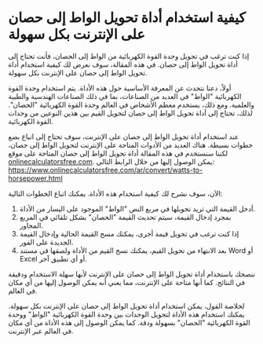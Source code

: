 كيفية استخدام أداة تحويل الواط إلى حصان على الإنترنت بكل سهولة
==============================================================

إذا كنت ترغب في تحويل وحدة القوة الكهربائية من الواط إلى الحصان، فأنت تحتاج إلى أداة تحويل الواط إلى حصان. في هذه المقالة، سوف نعرض لك كيفية استخدام أداة تحويل الواط إلى حصان على الإنترنت بكل سهولة.

أولاً، دعنا نتحدث عن المعرفة الأساسية حول هذه الأداة. يتم استخدام وحدة القوة الكهربائية "الواط" في العديد من الصناعات، بما في ذلك الصناعات الهندسية والطبية والعلمية. ومع ذلك، يستخدم معظم الأشخاص في العالم وحدة القوة الكهربائية "الحصان". لذلك، تحتاج إلى أداة تحويل الواط إلى حصان لتحويل القيم بين هذين النوعين من وحدات القوة الكهربائية.

عند استخدام أداة تحويل الواط إلى حصان على الإنترنت، سوف تحتاج إلى اتباع بضع خطوات بسيطة. هناك العديد من الأدوات المتاحة على الإنترنت لتحويل الواط إلى حصان، لكننا سنستخدم في هذه المقالة أداة تحويل الواط إلى حصان المتاحة على موقع [onlinecalculatorsfree.com](http://onlinecalculatorsfree.com). يمكن الوصول إليها من خلال الرابط التالي: <https://www.onlinecalculatorsfree.com/ar/convert/watts-to-horsepower.html>

الآن، سوف نشرح لك كيفية استخدام هذه الأداة. يمكنك اتباع الخطوات التالية:

1. أدخل القيمة التي تريد تحويلها في مربع النص "الواط" الموجود على اليسار من الأداة.
2. بمجرد إدخال القيمة، سيتم تحديث القيمة "الحصان" بشكل تلقائي في المربع المجاور.
3. إذا كنت ترغب في تحويل قيمة أخرى، يمكنك مسح القيمة الحالية وإدخال القيمة الجديدة على الفور.
4. بعد الانتهاء من تحويل القيم، يمكنك نسخ القيم من الأداة ولصقها في مستند Word أو Excel أو أي تطبيق آخر.

ننصحك باستخدام أداة تحويل الواط إلى حصان على الإنترنت لأنها سهلة الاستخدام ودقيقة في النتائج. كما أنها متاحة على الإنترنت، مما يعني أنه يمكن الوصول إليها من أي مكان في العالم.

لخلاصة القول، يمكن استخدام أداة تحويل الواط إلى حصان على الإنترنت بكل سهولة. يمكنك استخدام هذه الأداة لتحويل الوحدات بين وحدة القوة الكهربائية "الواط" ووحدة القوة الكهربائية "الحصان" بسهولة ودقة. كما يمكن الوصول إلى هذه الأداة من أي مكان في العالم عبر الإنترنت.